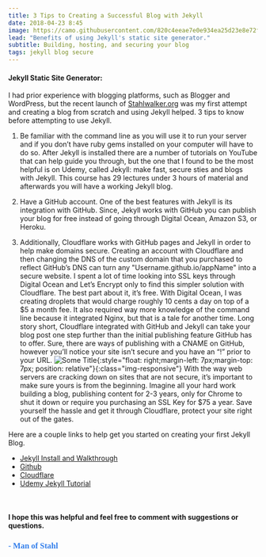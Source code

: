 ```yaml
---
title: 3 Tips to Creating a Successful Blog with Jekyll
date: 2018-04-23 8:45
image: https://camo.githubusercontent.com/820c4eeae7e0e934ea25d23e8e72f2b1f43b4088/68747470733a2f2f662e636c6f75642e6769746875622e636f6d2f6173736574732f31323733322f313536363638352f31353761353632652d353039332d313165332d383939392d3037326262633231636334352e706e67
lead: "Benefits of using Jekyll's static site generator." 
subtitle: Building, hosting, and securing your blog
tags: jekyll blog secure 
---
```

#### Jekyll Static Site Generator:
 
I had prior experience with blogging platforms, such as Blogger and WordPress, but the recent launch of [Stahlwalker.org]( https://stahlwalker.org/) was my first attempt and creating a blog from scratch and using Jekyll helped. 3 tips to know before attempting to use Jekyll.

1.  Be familiar with the command line as you will use it to run your server and if you don’t have ruby gems installed on your computer will have to do so. After Jekyll is installed there are a number of tutorials on YouTube that can help guide you through, but the one that I found to be the most helpful is on Udemy, called Jekyll: make fast, secure sties and blogs with Jekyll. This course has 29 lectures under 3 hours of material and afterwards you will have a working Jekyll blog. 

2.  Have a GitHub account. One of the best features with Jekyll is its integration with GitHub. Since, Jekyll works with GitHub you can publish your blog for free instead of going through Digital Ocean, Amazon S3, or Heroku. 

3.  Additionally, Cloudflare works with GitHub pages and Jekyll in order to help make domains secure. Creating an account with Cloudflare and then changing the DNS of the custom domain that you purchased to reflect GitHub’s DNS can turn any "Username<span></span>.github.<span></span>io/appName" into a secure website. I spent a lot of time looking into SSL keys through Digital Ocean and Let’s Encrypt only to find this simpler solution with Cloudflare. The best part about it, it’s free. With Digital Ocean, I was creating droplets that would charge roughly 10 cents a day on top of a $5 a month fee.  It also required way more knowledge of the command line because it integrated Nginx, but that is a tale for another time. Long story short, Cloudflare integrated with GitHub and Jekyll can take your blog post one step further than the initial publishing feature GitHub has to offer. Sure, there are ways of publishing with a CNAME on GitHub, however you’ll notice your site isn’t secure and you have an “!” prior to your URL. ![Some Title]( https://encrypted-tbn0.gstatic.com/images?q=tbn:ANd9GcQEGwja5X_u_swFYdUwFGqS8RtjR5Kh_B1mpRgv_oVEtD7K0kMZsQ){:style="float: right;margin-left: 7px;margin-top: 7px; position: relative"}{:class="img-responsive"} With the way web servers are cracking down on sites that are not secure, it’s important to make sure yours is from the beginning. Imagine all your hard work building a blog, publishing content for 2-3 years, only for Chrome to shut it down or require you purchasing an SSL Key for $75 a year. Save yourself the hassle and get it through Cloudflare, protect your site right out of the gates. 

Here are a couple links to help get you started on creating your first Jekyll Blog.

* [Jekyll Install and Walkthrough]( https://jekyllrb.com/)
* [Github](https://github.com/)
* [Cloudflare]( https://www.cloudflare.com/)
* [Udemy Jekyll Tutorial](https://www.udemy.com/static-website-generator-fast-secure-sites-blogs-with-jekyll/learn/v4/overview)

&nbsp;
#### I hope this was helpful and feel free to comment with suggestions or questions.  

### **<span style="color:rgb(50, 126, 235); font-family: 'Bradley Hand';">- Man of Stahl</span>**
